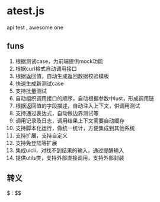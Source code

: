 # atest.js
api test , awesome one 

## funs
1. 根据测试case，为前端提供mock功能
2. 根据curl格式自动调用接口
3. 根据返回值，自动生成返回数据校验模板
4. 快速生成新测试case
5. 支持批量测试
6. 自动组织调用接口的顺序，自动根据参数中lust，形成调用链
7. 根据返回值的字段描述，自动注入上下文，供调用测试
8. 支持通过表达式，自动做边界测试等
9. 调用记录及日志，调用结果上下文需要自动缓存
10. 支持脚本化运行，做统一统计，方便集成到其他系统
11. 支持扩展，支持自定义
12. 支持免登陆等扩展
13. 集成uicli，对找不到结果的输入，通过提醒输入
14. 提供utils类，支持外部直接调用，支持外部封装


## 转义
$  : $$